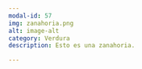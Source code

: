 ```yaml
---
modal-id: 57
img: zanahoria.png
alt: image-alt
category: Verdura
description: Esto es una zanahoria.

---
```

